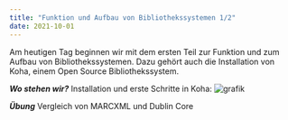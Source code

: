 ```yaml
---
title: "Funktion und Aufbau von Bibliothekssystemen 1/2"
date: 2021-10-01
---
```


Am heutigen Tag beginnen wir mit dem ersten Teil zur Funktion und zum Aufbau von Bibliothekssystemen. Dazu gehört auch die Installation von Koha, einem Open Source Bibliothekssystem. 



***Wo stehen wir?***
Installation und erste Schritte in Koha:
![grafik](https://user-images.githubusercontent.com/74451681/147768174-24b978d3-89ff-46a2-8f68-db2618618759.png)

***Übung***
Vergleich von MARCXML und Dublin Core
